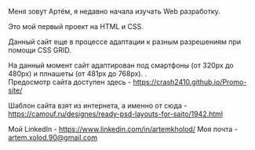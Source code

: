    Меня зовут Артём, я недавно начала изучать Web разработку. 
   
   Это мой первый проект на HTML и CSS.
   
   Данный сайт еще в процессе адаптации к разным разрешениям при помощи CSS GRID.
   
   На данный момент сайт адаптирован под смартфоны (от 320px до 480px) и плнашеты (от 481px до 768px).
 .  
   Предосмотр сайта доступен здесь - https://crash2410.github.io/Promo-site/
   
   Шаблон сайта взят из интернета, а именно от сюда - https://camouf.ru/designes/ready-psd-layouts-for-saito/1942.html
   
   Мой LinkedIn - https://www.linkedin.com/in/artemkholod/
   Моя почта - artem.xolod.90@gmail.com
